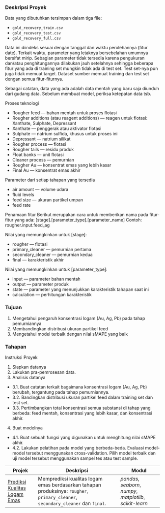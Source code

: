 ### Deskripsi Proyek

Data yang dibutuhkan tersimpan dalam tiga file:
- `gold_recovery_train.csv`
- `gold_recovery_test.csv`
- `gold_recovery_full.csv`

Data ini diindeks sesuai dengan tanggal dan waktu perolehannya (fitur date). Terkait waktu, parameter yang letaknya bersebelahan umumnya bersifat mirip. Sebagian parameter tidak tersedia karena pengukuran dan/atau penghitungannya dilakukan jauh setelahnya sehingga beberapa fitur yang ada di training set mungkin tidak ada di test set. Test set-nya pun juga tidak memuat target. Dataset sumber memuat training dan test set dengan semua fitur-fiturnya.

Sebagai catatan, data yang ada adalah data mentah yang baru saja diunduh dari gudang data. Sebelum membuat model, periksa ketepatan data tsb. 

Proses teknologi
- Rougher feed — bahan mentah untuk proses flotasi
- Rougher additions (atau reagent additions) — reagen untuk flotasi: Xanthate, Sulphate, Depressant
- Xanthate — penggerak atau aktivator flotasi
- Sulphate — natrium sulfida, khusus untuk proses ini
- Depressant — natrium silikat
- Rougher process — flotasi
- Rougher tails — residu produk
- Float banks — unit flotasi
- Cleaner process — pemurnian
- Rougher Au — konsentrat emas yang lebih kasar
- Final Au — konsentrat emas akhir

Parameter dari setiap tahapan yang tersedia
- air amount — volume udara
- fluid levels
- feed size — ukuran partikel umpan
- feed rate

Penamaan fitur
Berikut merupakan cara untuk memberikan nama pada fitur-fitur yang ada:
[stage].[parameter_type].[parameter_name]
Contoh: rougher.input.feed_ag

Nilai yang memungkinkan untuk [stage]:
- rougher — flotasi
- primary_cleaner — pemurnian pertama
- secondary_cleaner — pemurnian kedua
- final — karakteristik akhir

Nilai yang memungkinkan untuk [parameter_type]:
- input — parameter bahan mentah
- output — parameter produk
- state — parameter yang menunjukkan karakteristik tahapan saat ini
- calculation — perhitungan karakteristik

### Tujuan
1. Mengetahui pengaruh konsentrasi logam (Au, Ag, Pb) pada tahap pemurniannya
2. Membandingkan distribusi ukuran partikel feed
3. Mengetahui model terbaik dengan nilai sMAPE yang baik

### Tahapan
Instruksi Proyek
1. Siapkan datanya
2. Lakukan pra-pemrosesan data.
3. Analisis datanya
- 3.1. Buat catatan terkait bagaimana konsentrasi logam (Au, Ag, Pb) berubah, tergantung pada tahap pemurniannya.
- 3.2. Bandingkan distribusi ukuran partikel feed dalam training set dan test set.
- 3.3. Pertimbangkan total konsentrasi semua substansi di tahap yang berbeda: feed mentah, konsentrasi yang lebih kasar, dan konsentrasi akhir. 
4. Buat modelnya
- 4.1. Buat sebuah fungsi yang digunakan untuk menghitung nilai sMAPE akhir.
- 4.2. Lakukan pelatihan pada model yang berbeda-beda. Evaluasi model-model tersebut menggunakan cross-validation. Pilih model terbaik dan uji model tersebut menggunakan sampel tes atau test sample.



| Projek | Deskripsi | Modul |
| ------- | ------- | ------- |
| [Prediksi Kualitas Logam Emas](https://github.com/vikrayudha/Project_TripleTen/blob/main/Project%2010%20-%20Prediksi%20Kualitas%20Logam%20Emas/Project_10.ipynb) | Memprediksi kualitas logam emas berdasarkan tahapan produksinya: `rougher`, `primary_cleaner`, `secondary_cleaner` dan `final`. | *pandas*, *seaborn*, *numpy*, *matplotlib*, *scikit-learn*|
